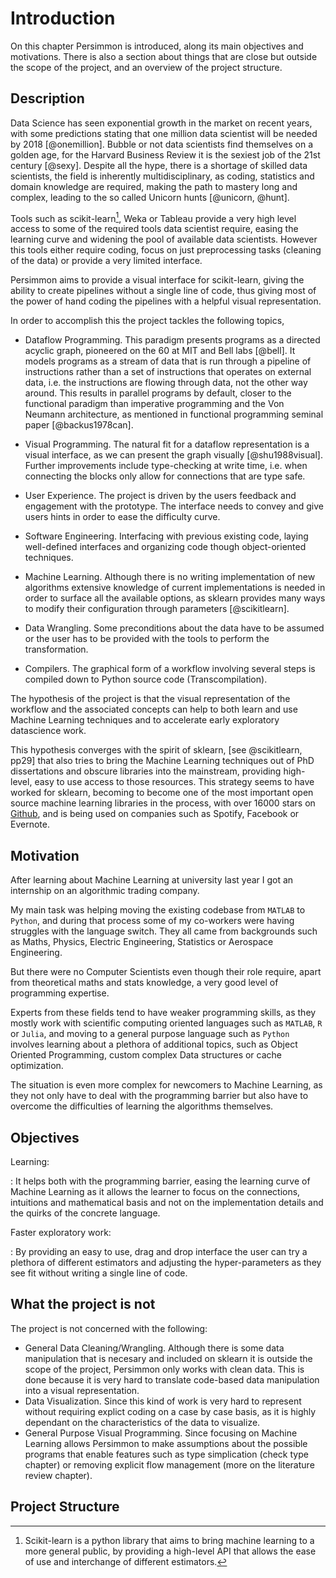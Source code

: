 Introduction
============

On this chapter Persimmon is introduced, along its main objectives and
motivations.
There is also a section about things that are close but outside the scope of
the project, and an overview of the project structure.


Description
-----------
Data Science has seen exponential growth in the market on recent years, with
some predictions stating that one million data scientist will be needed by
2018 [@onemillion].
Bubble or not data scientists find themselves on a golden age, for the Harvard
Business Review it is the sexiest job of the 21st century [@sexy].
Despite all the hype, there is a shortage of skilled data scientists, the field
is inherently multidisciplinary, as coding, statistics and domain knowledge are
required, making the path to mastery long and complex, leading to the so
called Unicorn hunts [@unicorn, @hunt].

Tools such as scikit-learn[^skl], Weka or Tableau provide a very high
level access to some of the required tools data scientist require, easing the
learning curve and widening the pool of available data scientists.
However this tools either require coding, focus on just preprocessing tasks
(cleaning of the data) or provide a very limited interface.

Persimmon aims to provide a visual interface for scikit-learn, giving the
ability to create pipelines without a single line of code, thus giving most of
the power of hand coding the pipelines with a helpful visual representation.

In order to accomplish this the project tackles the following topics,

* Dataflow Programming. This paradigm presents programs as a directed acyclic
    graph, pioneered on the 60 at MIT and Bell labs [@bell].
    It models programs as a stream of data that is run through a pipeline of
    instructions rather than a set of instructions that operates on external
    data, i.e. the instructions are flowing through data, not the other way
    around.
    This results in parallel programs by default, closer to the functional
    paradigm than imperative programming and the Von Neumann architecture, as
    mentioned in functional programming seminal paper [@backus1978can].
 <!-- Motherfucking backus had over 3000 citations -->

* Visual Programming. The natural fit for a dataflow representation is a visual
    interface, as we can present the graph visually [@shu1988visual].
    Further improvements include type-checking at write time, i.e. when
    connecting the blocks only allow for connections that are type safe.

* User Experience. The project is driven by the users feedback and engagement
    with the prototype.
    The interface needs to convey and give users hints in order to ease the
    difficulty curve.
<!-- Add citation -->

* Software Engineering. Interfacing with previous existing code, laying
    well-defined interfaces and organizing code though object-oriented
    techniques.
<!-- Add citation -->

* Machine Learning. Although there is no writing implementation of new
    algorithms extensive knowledge of current implementations is needed in
    order to surface all the available options, as sklearn provides many ways
    to modify their configuration through parameters [@scikitlearn].

* Data Wrangling. Some preconditions about the data have to be assumed or
    the user has to be provided with the tools to perform the transformation.

* Compilers. The graphical form of a workflow involving several steps is
    compiled down to Python source code (Transcompilation).

The hypothesis of the project is that the visual representation of the workflow
and the associated concepts can help to both learn and use Machine Learning
techniques and to accelerate early exploratory datascience work.

This hypothesis converges with the spirit of sklearn, [see @scikitlearn, pp29]
that also tries to bring the Machine Learning techniques out of PhD
dissertations and obscure libraries into the mainstream, providing high-level,
easy to use access to those resources.
This strategy seems to have worked for sklearn, becoming to become one of the
most important open source machine learning libraries in the process, with over
16000 stars on [Github](https://github.com/scikit-learn/scikit-learn), and is
being used on companies such as Spotify, Facebook or Evernote.


Motivation
----------
After learning about Machine Learning at university last year I got an
internship on an algorithmic trading company.

My main task was helping moving the existing codebase from `MATLAB` to
`Python`, and during that process some of my co-workers were having
struggles with the language switch.
They all came from backgrounds such as Maths, Physics, Electric Engineering,
Statistics or Aerospace Engineering.

But there were no Computer Scientists even though their role require, apart
from theoretical maths and stats knowledge, a very good level of programming
expertise.

Experts from these fields tend to have weaker programming skills,
as they mostly work with scientific computing oriented languages such as
`MATLAB`, `R` or `Julia`, and moving to a general purpose language such as
`Python` involves learning about a plethora of additional topics, such as
Object Oriented Programming, custom complex Data structures or cache
optimization.

The situation is even more complex for newcomers to Machine Learning, as
they not only have to deal with the programming barrier but also have to
overcome the difficulties of learning the algorithms themselves.


Objectives
----------
Learning:

:   It helps both with the programming barrier, easing the learning curve of
    Machine Learning as it allows the learner to focus on the connections,
    intuitions and mathematical basis and not on the implementation details
    and the quirks of the concrete language.

Faster exploratory work:

:    By providing an easy to use, drag and drop interface the user can try a
     plethora of different estimators and adjusting the hyper-parameters as
     they see fit without writing a single line of code.


What the project is not
-----------------------
The project is not concerned with the following:

* General Data Cleaning/Wrangling. Although there is some data manipulation
    that is necesary and included on sklearn it is outside the scope of the
    project, Persimmon only works with clean data. This is done because it is
    very hard to translate code-based data manipulation into a visual
    representation.
* Data Visualization. Since this kind of work is very hard to represent without
    requiring explict coding on a case by case basis, as it is highly dependant
    on the characteristics of the data to visualize.
* General Purpose Visual Programming. Since focusing on Machine Learning allows
    Persimmon to make assumptions about the possible programs that enable
    features such as type simplication (check type chapter) or removing
    explicit flow management (more on the literature review chapter).

Project Structure
-----------------
<!-- Do this when finished -->

[^skl]: Scikit-learn is a python library that aims to bring machine learning to
    a more general public, by providing a high-level API that allows the ease of
    use and interchange of different estimators.

